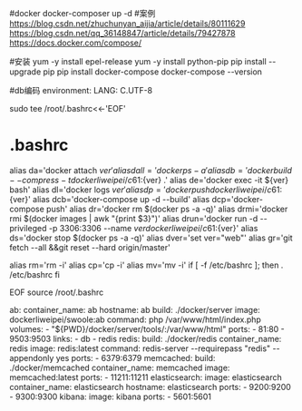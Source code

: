 #docker
docker-composer up -d
#案例
https://blog.csdn.net/zhuchunyan_aijia/article/details/80111629
https://blog.csdn.net/qq_36148847/article/details/79427878
https://docs.docker.com/compose/



#安装
yum -y install epel-release
yum -y install python-pip
pip install --upgrade pip
pip install docker-compose
docker-compose --version


#db编码
    environment:
      LANG: C.UTF-8

sudo tee /root/.bashrc<<-'EOF'
# .bashrc
alias da='docker attach ${ver}'
alias dall='docker ps -a'
alias db='docker build  --compress -t dockerliweipei/c61:${ver} .'
alias de='docker exec -it ${ver} bash'
alias dl='docker logs ${ver}'
alias dp='docker push dockerliweipei/c61:${ver}'
alias dcb='docker-compose up -d --build'
alias dcp='docker-compose push'
alias dr='docker rm $(docker ps -a -q)'
alias drmi='docker rmi $(docker images | awk "{print $3}")'
alias drun='docker run -d --privileged -p 3306:3306  --name ${ver} dockerliweipei/c61:${ver}'
alias ds='docker stop $(docker ps -a -q)'
alias dver='set ver="web"'
alias gr='git fetch --all &&git reset --hard origin/master'

alias rm='rm -i'
alias cp='cp -i'
alias mv='mv -i'
if [ -f /etc/bashrc ]; then
	. /etc/bashrc
fi

EOF
source /root/.bashrc


  ab:
    container_name: ab
    hostname: ab
    build:
      ./docker/server
    image:  dockerliweipei/swoole:ab
    command: php /var/www/html/index.php
    volumes:
      - "${PWD}/docker/server/tools/:/var/www/html"
    ports:
      - 81:80
      - 9503:9503
    links:
      - db
      - redis
    redis:
      build:
       ./docker/redis
      container_name: redis
      image: redis:latest
      command: redis-server --requirepass "redis" --appendonly yes
      ports:
        - 6379:6379
    memcached:
      build:
       ./docker/memcached
      container_name: memcached
      image: memcached:latest
      ports:
        - 11211:11211
    elasticsearch:
      image: elasticsearch
      container_name: elasticsearch
      hostname: elasticsearch
      ports:
        - 9200:9200
        - 9300:9300
    kibana:
      image: kibana
      ports:
        - 5601:5601